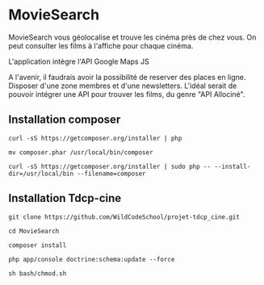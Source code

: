 MovieSearch
===========

MovieSearch vous géolocalise et trouve les cinéma près de chez vous.
On peut consulter les films à l'affiche pour chaque cinéma.

L'application intègre l'API Google Maps JS

A l'avenir, il faudrais avoir la possibilité de reserver des places en ligne. Disposer d'une zone membres et d'une newsletters.
L'idéal serait de pouvoir intégrer une API pour trouver les films, du genre "API Allociné".

Installation composer
---------------------

    curl -sS https://getcomposer.org/installer | php

    mv composer.phar /usr/local/bin/composer

    curl -sS https://getcomposer.org/installer | sudo php -- --install-dir=/usr/local/bin --filename=composer


Installation Tdcp-cine
----------------------

    git clone https://github.com/WildCodeSchool/projet-tdcp_cine.git

    cd MovieSearch

    composer install

    php app/console doctrine:schema:update --force

    sh bash/chmod.sh
